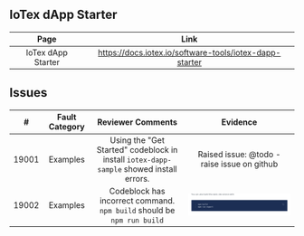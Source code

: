 
## IoTex dApp Starter
| Page        | Link           |
| :-------------: | :-------------:  | 
| IoTex dApp Starter | https://docs.iotex.io/software-tools/iotex-dapp-starter |


## Issues
| #   | Fault Category | Reviewer Comments | Evidence |
| :--: | :--: | :--: | :--: |
| 19001 | Examples | Using the "Get Started" codeblock in install `iotex-dapp-sample` showed install errors. | Raised issue: @todo - raise issue on github |
| 19002 | Examples | Codeblock has incorrect command. `npm build` should be `npm run build` | ![incorrect command in codeblock](../images/19002-code-block.png) |